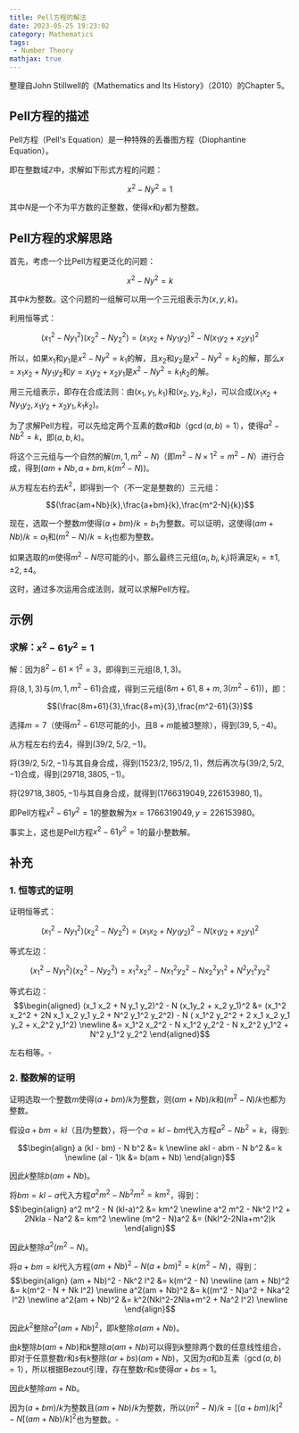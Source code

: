 ```yaml
---
title: Pell方程的解法
date: 2023-05-25 19:23:02
category: Mathematics
tags:
 - Number Theory
mathjax: true
---
```


整理自John Stillwell的《Mathematics and Its History》（2010）的Chapter 5。

## Pell方程的描述

Pell方程（Pell's Equation）是一种特殊的丢番图方程（Diophantine Equation）。

即在整数域$\mathbb{Z}$中，求解如下形式方程的问题：

$$ x^2 - N y^2 = 1$$

其中$N$是一个不为平方数的正整数，使得$x$和$y$都为整数。

<!--more-->

## Pell方程的求解思路

首先，考虑一个比Pell方程更泛化的问题：

$$ x^2 - N y^2 = k$$

其中$k$为整数。这个问题的一组解可以用一个三元组表示为$(x,y,k)$。

利用恒等式：

$$(x_1^2 - N y_1^2)(x_2^2 - N y_2^2) = (x_1 x_2 + N y_1 y_2)^2 - N (x_1y_2 + x_2 y_1)^2$$

所以，如果$x_1$和$y_1$是$x^2 - N y^2 = k_1$的解，且$x_2$和$y_2$是$x^2 - N y^2 = k_2$的解，那么$x = x_1 x_2 + N y_1 y_2$和$y = x_1y_2 + x_2 y_1$是$x^2 - N y^2 = k_1 k_2$的解。

用三元组表示，即存在合成法则：由$(x_1,y_1,k_1)$和$(x_2,y_2,k_2)$，可以合成$(x_1 x_2 + N y_1 y_2,x_1y_2 + x_2 y_1,k_1 k_2)$。

为了求解Pell方程，可以先给定两个互素的数$a$和$b$（$\gcd(a,b)=1$），使得$a^2 - N b^2 = k$，即$(a,b,k)$。

将这个三元组与一个自然的解$(m,1,m^2-N)$（即$m^2 - N \times 1^2 = m^2 - N$）进行合成，得到$(am+Nb,a+bm,k(m^2-N))$。

从方程左右约去$k^2$，即得到一个（不一定是整数的）三元组：

$$(\frac{am+Nb}{k},\frac{a+bm}{k},\frac{m^2-N}{k})$$

现在，选取一个整数$m$使得$(a+bm)/k=b_1$为整数。可以证明，这使得$(am+Nb)/k=a_1$和$(m^2-N)/k=k_1$也都为整数。

如果选取的$m$使得$m^2-N$尽可能的小，那么最终三元组$(a_i,b_i,k_i)$将满足$k_i = \pm 1,\pm 2,\pm 4$。

这时，通过多次运用合成法则，就可以求解Pell方程。

## 示例

### 求解：$x^2 - 61y^2 = 1$

解：因为$8^2 - 61 \times 1^2 = 3$，即得到三元组$(8,1,3)$。

将$(8,1,3)$与$(m,1,m^2-61)$合成，得到三元组$(8m+61,8+m,3(m^2-61))$，即：

$$(\frac{8m+61}{3},\frac{8+m}{3},\frac{m^2-61}{3})$$

选择$m=7$（使得$m^2-61$尽可能的小，且$8+m$能被$3$整除），得到$(39,5,-4)$。

从方程左右约去$4$，得到$(39/2,5/2,-1)$。

将$(39/2,5/2,-1)$与其自身合成，得到$(1523/2,195/2,1)$，然后再次与$(39/2,5/2,-1)$合成，得到$(29718,3805,-1)$。

将$(29718,3805,-1)$与其自身合成，就得到$(1766319049, 226153980, 1)$。

即Pell方程$x^2 - 61y^2 = 1$的整数解为$x=1766319049, y=226153980$。

事实上，这也是Pell方程$x^2 - 61y^2 = 1$的最小整数解。

## 补充

### 1. 恒等式的证明

证明恒等式：

$$(x_1^2 - N y_1^2)(x_2^2 - N y_2^2) = (x_1 x_2 + N y_1 y_2)^2 - N (x_1y_2 + x_2 y_1)^2$$

等式左边：

$$(x_1^2 - N y_1^2)(x_2^2 - N y_2^2) = x_1^2 x_2^2 - N x_1^2 y_2^2 - N x_2^2 y_1^2 + N^2 y_1^2 y_2^2$$

等式右边：
$$\begin{aligned}
(x_1 x_2 + N y_1 y_2)^2 - N (x_1y_2 + x_2 y_1)^2 &= (x_1^2 x_2^2 + 2N x_1 x_2 y_1 y_2 + N^2 y_1^2 y_2^2) - N ( x_1^2 y_2^2 + 2 x_1 x_2 y_1 y_2 + x_2^2 y_1^2) \newline
&= x_1^2 x_2^2 - N x_1^2 y_2^2 - N x_2^2 y_1^2 + N^2 y_1^2 y_2^2
\end{aligned}$$

左右相等。$\square$

### 2. 整数解的证明

证明选取一个整数$m$使得$(a+bm)/k$为整数，则$(am+Nb)/k$和$(m^2-N)/k$也都为整数。

假设$a+bm = kl$（且$l$为整数），将一个$a=kl-bm$代入方程$a^2 - Nb^2=k$，得到:

$$\begin{align}
a (kl - bm) - N b^2 &= k \newline
akl - abm - N b^2 &= k \newline
(al - 1)k &= b(am + Nb)
\end{align}$$

因此$k$整除$b(am + Nb)$。

将$bm=kl-a$代入方程$a^2 m^2 - Nb^2 m^2=km^2$，得到：
$$\begin{align}
a^2 m^2 - N (kl-a)^2 &= km^2 \newline
a^2 m^2 - Nk^2 l^2 + 2Nkla - Na^2 &= km^2 \newline
(m^2 - N)a^2 &= (Nkl^2-2Nla+m^2)k
\end{align}$$

因此$k$整除$a^2(m^2 - N)$。

将$a+bm=kl$代入方程$(am + Nb)^2 - N(a+bm)^2 = k(m^2 - N)$，得到：
$$\begin{align}
(am + Nb)^2 - Nk^2 l^2 &= k(m^2 - N) \newline
(am + Nb)^2 &= k(m^2 - N + Nk l^2) \newline
a^2(am + Nb)^2 &= k((m^2 - N)a^2 + Nka^2 l^2) \newline
a^2(am + Nb)^2 &= k^2(Nkl^2-2Nla+m^2 + Na^2 l^2) \newline
\end{align}$$

因此$k^2$整除$a^2(am + Nb)^2$，即$k$整除$a(am + Nb)$。

由$k$整除$b(am + Nb)$和$k$整除$a(am + Nb)$可以得到$k$整除两个数的任意线性组合，即对于任意整数$r$和$s$有$k$整除$(ar + bs)(am + Nb)$，又因为$a$和$b$互素（$\gcd(a,b)=1$），所以根据Bezout引理，存在整数$r$和$s$使得$ar + bs = 1$。

因此$k$整除$am + Nb$。

因为$(a+bm)/k$为整数且$(am+Nb)/k$为整数，所以$(m^2-N)/k = [(a+bm)/k]^2 - N [(am+Nb)/k]^2$也为整数。$\square$
